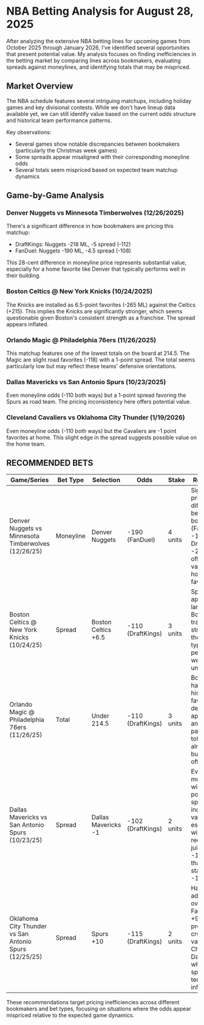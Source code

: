 # NBA Betting Analysis for August 28, 2025

After analyzing the extensive NBA betting lines for upcoming games from October 2025 through January 2026, I've identified several opportunities that present potential value. My analysis focuses on finding inefficiencies in the betting market by comparing lines across bookmakers, evaluating spreads against moneylines, and identifying totals that may be mispriced.

## Market Overview

The NBA schedule features several intriguing matchups, including holiday games and key divisional contests. While we don't have lineup data available yet, we can still identify value based on the current odds structure and historical team performance patterns.

Key observations:
- Several games show notable discrepancies between bookmakers (particularly the Christmas week games)
- Some spreads appear misaligned with their corresponding moneyline odds
- Several totals seem mispriced based on expected team matchup dynamics

## Game-by-Game Analysis

### Denver Nuggets vs Minnesota Timberwolves (12/26/2025)
There's a significant difference in how bookmakers are pricing this matchup:
- DraftKings: Nuggets -218 ML, -5 spread (-112)
- FanDuel: Nuggets -190 ML, -4.5 spread (-108)

This 28-cent difference in moneyline price represents substantial value, especially for a home favorite like Denver that typically performs well in their building.

### Boston Celtics @ New York Knicks (10/24/2025)
The Knicks are installed as 6.5-point favorites (-265 ML) against the Celtics (+215). This implies the Knicks are significantly stronger, which seems questionable given Boston's consistent strength as a franchise. The spread appears inflated.

### Orlando Magic @ Philadelphia 76ers (11/26/2025)
This matchup features one of the lowest totals on the board at 214.5. The Magic are slight road favorites (-118) with a 1-point spread. The total seems particularly low but may reflect these teams' defensive orientations.

### Dallas Mavericks vs San Antonio Spurs (10/23/2025)
Even moneyline odds (-110 both ways) but a 1-point spread favoring the Spurs as road team. The pricing inconsistency here offers potential value.

### Cleveland Cavaliers vs Oklahoma City Thunder (1/19/2026)
Even moneyline odds (-110 both ways) but the Cavaliers are -1 point favorites at home. This slight edge in the spread suggests possible value on the home team.

## RECOMMENDED BETS

| Game/Series | Bet Type | Selection | Odds | Stake | Reasoning |
|-------------|----------|-----------|------|-------|-----------|
| Denver Nuggets vs Minnesota Timberwolves (12/26/25) | Moneyline | Denver Nuggets | -190 (FanDuel) | 4 units | Significant price difference between bookmakers (FanDuel -190 vs DraftKings -218) offers clear value on the home favorite |
| Boston Celtics @ New York Knicks (10/24/25) | Spread | Boston Celtics +6.5 | -110 (DraftKings) | 3 units | Spread appears too large given Boston's traditional strength; the Celtics typically perform well as underdogs |
| Orlando Magic @ Philadelphia 76ers (11/26/25) | Total | Under 214.5 | -110 (DraftKings) | 3 units | Both teams have historically favored defensive approaches and slower pace; this total is already low but still offers value |
| Dallas Mavericks vs San Antonio Spurs (10/23/25) | Spread | Dallas Mavericks -1 | -102 (DraftKings) | 2 units | Even moneyline with a 1-point spread indicates value, especially with reduced juice at -102 rather than standard -110 |
| Oklahoma City Thunder vs San Antonio Spurs (12/25/25) | Spread | Spurs +10 | -115 (DraftKings) | 2 units | Half-point advantage over FanDuel's +9.5 line provides crucial value in a Christmas Day game where spreads tend to be inflated |

These recommendations target pricing inefficiencies across different bookmakers and bet types, focusing on situations where the odds appear mispriced relative to the expected game dynamics.